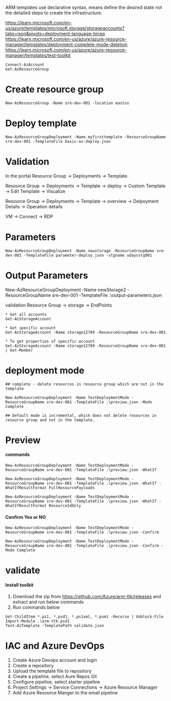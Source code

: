 
ARM templates use declarative syntax, means define the desired state not the detailed steps to create the infrastructure.


https://learn.microsoft.com/en-us/azure/templates/microsoft.storage/storageaccounts?tabs=json&pivots=deployment-language-bicep
https://learn.microsoft.com/en-us/azure/azure-resource-manager/templates/deployment-complete-mode-deletion
https://learn.microsoft.com/en-us/azure/azure-resource-manager/templates/test-toolkit

```
Connect-AzAccount
Get-AzResourceGroup
```

# Create resource group
```
New-AzResourceGroup -Name sre-dev-001 -location eastus
```

# Deploy template
```
New-AzResourceGroupDeployment -Name myfirsttemplate -ResourceGroupName sre-dev-001 -TemplateFile basic-az-deploy.json
```

# Validation


In the portal Resource Group -> Deployments -> Template.

Resource Group -> Deployments -> Template -> deploy 
                                                    -> Custom Template
                                                    -> Edit Template
                                                    -> Visualize

Resource Group -> Deployments -> Template -> overview
                                            -> Delpoyment Details -> Operation details

VM -> Connect -> RDP                                    

# Parameters 
```
New-AzResourceGroupDeployment -Name newstorage -ResourceGroupName sre-dev-001 -TemplateFile parameter-deploy.json -stgname udaysstg001
```

# Output Parameters

New-AzResourceGroupDeployment -Name newStorage2 -ResourceGroupName sre-dev-001 -TemplateFile .\output-parameters.json

validation
    Resource Group -> storage -> EndPoints

	* Get all accounts
	Get-AzStorageAccount

	* Get specific account
	Get-AzStorageAccount -Name storage12789 -ResourceGroupName sre-dev-001

	* To get properties of specific account
	Get-AzStorageAccount -Name storage12789 -ResourceGroupName sre-dev-001 | Get-Member

# deployment mode
    ## complete - delete resources in resource group which are not in the template

    New-AzResourceGroupDeployment -Name TestDeploymentMode -ResourceGroupName sre-dev-001 -TemplateFile .\preview.json -Mode Complete

    ## Default mode is incremental, which does not delete resources in resource group and not in the template.        

# Preview

#### commands
```
New-AzResourceGroupDeployment -Name TestDeploymentMode -ResourceGroupName sre-dev-001 -TemplateFile .\preview.json -WhatIf

New-AzResourceGroupDeployment -Name TestDeploymentMode -ResourceGroupName sre-dev-001 -TemplateFile .\preview.json -WhatIf -WhatIfResultFormat FullResourcePayloads

New-AzResourceGroupDeployment -Name TestDeploymentMode -ResourceGroupName sre-dev-001 -TemplateFile .\preview.json -WhatIf -WhatIfResultFormat ResourceIdOnly
```

#### Confirm Yes or NO

```
New-AzResourceGroupDeployment -Name TestDeploymentMode -ResourceGroupName sre-dev-001 -TemplateFile .\preview.json -Confirm

New-AzResourceGroupDeployment -Name TestDeploymentMode -ResourceGroupName sre-dev-001 -TemplateFile .\preview.json -Confirm -Mode Complete
```
# validate
#### Install toolkit
1. Download the zip from https://github.com/Azure/arm-ttk/releases and extract and run below commands
2. Run commands below
```
Get-ChildItem *.ps1, *.psd1, *.ps1xml, *.psm1 -Recurse | Unblock-File
Import-Module .\arm-ttk.psd1
Test-AzTemplate -TemplatePath validate.json
```

# IAC and Azure DevOps

1. Create Azure Devops account and login
2. Create a repository 
3. Upload the template file to repository 
4. Create a pipeline, select Aure Repos Git
5. Configure pipeline, select starter pipeline
6. Project Settings -> Service Connections -> Azure Resource Manager 
7. Add Azure Resource Manger to the email pipeline